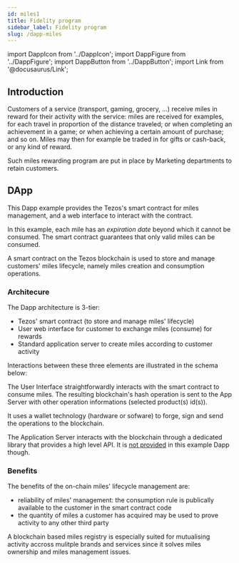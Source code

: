 ```yaml
---
id: miles1
title: Fidelity program
sidebar_label: Fidelity program
slug: /dapp-miles
---
```


import DappIcon from '../DappIcon';
import DappFigure from '../DappFigure';
import DappButton from '../DappButton';
import Link from '@docusaurus/Link';

<DappFigure img='miles_screenshot.png' width='100%'/>

<DappButton url="https://edukera.github.io/completium-dapp-miles/" txt="open dapp"/>

## Introduction

Customers of a service (transport, gaming, grocery, ...) receive miles in reward for their activity with the service: miles are received for examples, for each travel in proportion of the distance traveled; or when completing an achievement in a game; or when achieving a certain amount of purchase; and so on. Miles may then for example be traded in for gifts or cash-back, or any kind of reward.

Such miles rewarding program are put in place by Marketing departments to retain customers.
## DApp

This Dapp example provides the Tezos's <Link to='/docs/contract'>smart contract</Link> for miles management, and a web interface to interact with the contract.

In this example, each mile has an *expiration date* beyond which it cannot be consumed. The smart contract guarantees that only valid miles can be consumed.

A smart contract on the Tezos blockchain is used to store and manage customers' miles lifecycle, namely miles creation and consumption operations.

### Architecure

The Dapp architecture is 3-tier:
* Tezos' smart contract (to store and manage miles' lifecycle)
* User web interface for customer to exchange miles (consume) for rewards
* Standard application server to create miles according to customer activity

Interactions between these three elements are illustrated in the schema below:

<DappFigure img='miles-dapp-architecture.svg' width='60%'/>

The User Interface straightforwardly interacts with the smart contract to consume miles. The resulting blockchain's hash operation is sent to the App Server with other operation informations (selected product(s) id(s)).

It uses a wallet technology (hardware or sofware) to forge, sign and send the operations to the blockchain.

The Application Server interacts with the blockchain through a dedicated library that provides a high level API. It is <u>not provided</u> in this example Dapp though.
### Benefits

The benefits of the on-chain miles' lifecycle management are:
* reliability of miles' management: the consumption rule is publically available to the customer in the smart contract code
* the quantity of miles a customer has acquired may be used to prove activity to any other third party

A blockchain based miles registry is especially suited for mutualising activity accross mulitple brands and services since it solves miles ownership and miles management issues.

